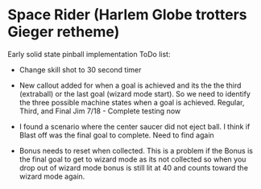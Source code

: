 # Space Rider (Harlem Globe trotters Gieger retheme)
Early solid state pinball implementation
ToDo list:
* Change skill shot to 30 second timer
* New callout added for when a goal is achieved and its the the third (extraball) or the last goal (wizard mode start). So we need to identify the three possible machine states when a goal is achieved. Regular, Third, and Final Jim 7/18 - Complete testing now

* I found a scenario where the center saucer did not eject ball. I think if Blast off was the final goal to complete. Need to find again
* Bonus needs to reset when collected. This is a problem if the Bonus is the final goal to get to wizard mode as its not collected so when you drop out of wizard mode bonus is still lit at 40 and counts toward the wizard mode again.